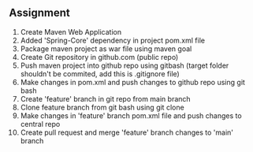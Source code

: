## **Assignment**

1. Create Maven Web Application
2. Added 'Spring-Core' dependency in project pom.xml file
3. Package maven project as war file using maven goal
4. Create Git repository in github.com (public repo)
5. Push maven project into github repo using gitbash
(target folder shouldn't be commited, add this is .gitignore file)
6. Make changes in pom.xml and push changes to github repo using git bash
7. Create 'feature' branch in git repo from main branch
8. Clone feature branch from git bash using git clone
9. Make changes in 'feature' branch pom.xml file and push changes to central repo
10. Create pull request and merge 'feature' branch changes to 'main' branch
